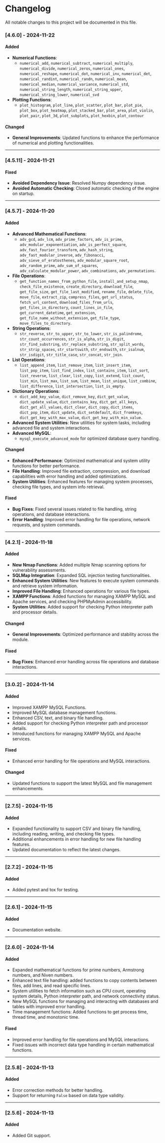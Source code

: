 # Changelog

All notable changes to this project will be documented in this file.

### [4.6.0] - 2024-11-22
#### Added
- **Numerical Functions**: 
  - `numerical_add`, `numerical_subtract`, `numerical_multiply`, `numerical_divide`, `numerical_zeros`, `numerical_ones`, `numerical_reshape`, `numerical_dot`, `numerical_inv`, `numerical_det`, `numerical_randint`, `numerical_randn`, `numerical_mean`, `numerical_median`, `numerical_variance`, `numerical_std`, `numerical_string_length`, `numerical_string_upper`, `numerical_string_lower`, `numerical_svd`
- **Plotting Functions**: 
  - `plot_histogram`, `plot_line`, `plot_scatter`, `plot_bar`, `plot_pie`, `plot_box`, `plot_heatmap`, `plot_stacked_bar`, `plot_area`, `plot_violin`, `plot_pair`, `plot_3d`, `plot_subplots`, `plot_hexbin`, `plot_contour`

#### Changed
- **General Improvements**: Updated functions to enhance the performance of numerical and plotting functionalities.

---

### [4.5.11] - 2024-11-21
#### Fixed
- **Avoided Dependency Issue**: Resolved Numpy dependency issue.
- **Avoided Automatic Checking**: Closed automatic checking of the engine on startup.

---

### [4.5.7] - 2024-11-20
#### Added
- **Advanced Mathematical Functions**: 
  - `adv_gcd`, `adv_lcm`, `adv_prime_factors`, `adv_is_prime`, `adv_modular_exponentiation`, `adv_is_perfect_square`, `adv_fast_fourier_transform`, `adv_hash_string`, `adv_fast_modular_inverse`, `adv_fibonacci`, `adv_sieve_of_eratosthenes`, `adv_modular_square_root`, `adv_random_prime`, `adv_sum_of_squares`, `adv_calculate_modular_power`, `adv_combinations`, `adv_permutations`.
- **File Operations**: 
  - `get_function_names_from_python_file`, `install_and_setup_nmap`, `check_file_existence`, `create_directory`, `download_file`, `get_file_size`, `get_file_last_modified`, `rename_file`, `delete_file`, `move_file`, `extract_zip`, `compress_files`, `get_url_status`, `fetch_url_content`, `download_files_from_urls`, `get_files_in_directory`, `count_lines_in_file`, `get_current_datetime`, `get_extension`, `get_file_name_without_extension`, `get_file_type`, `move_files_to_directory`.
- **String Operations**: 
  - `str_reverse`, `str_to_upper`, `str_to_lower`, `str_is_palindrome`, `str_count_occurrences`, `str_is_alpha`, `str_is_digit`, `str_find_substring`, `str_replace_substring`, `str_split_words`, `str_strip_spaces`, `str_startswith`, `str_endswith`, `str_isalnum`, `str_isdigit`, `str_title_case`, `str_concat`, `str_join`.
- **List Operations**: 
  - `list_append_item`, `list_remove_item`, `list_insert_item`, `list_pop_item`, `list_find_index`, `list_contains_item`, `list_sort`, `list_reverse`, `list_clear`, `list_copy`, `list_extend`, `list_count`, `list_min`, `list_max`, `list_sum`, `list_mean`, `list_unique`, `list_combine`, `list_difference`, `list_intersection`, `list_is_empty`.
- **Dictionary Operations**: 
  - `dict_add_key_value`, `dict_remove_key`, `dict_get_value`, `dict_update_value`, `dict_contains_key`, `dict_get_all_keys`, `dict_get_all_values`, `dict_clear`, `dict_copy`, `dict_items`, `dict_pop_item`, `dict_update`, `dict_setdefault`, `dict_fromkeys`, `dict_get_key_with_max_value`, `dict_get_key_with_min_value`.
- **Advanced System Utilities**: New utilities for system tasks, including advanced file and system interactions.
- **Advanced MySQL**: 
  - `mysql_execute_advanced_mode` for optimized database query handling.

#### Changed
- **Enhanced Performance**: Optimized mathematical and system utility functions for better performance.
- **File Handling**: Improved file extraction, compression, and download capabilities with error handling and added optimizations.
- **System Utilities**: Enhanced features for managing system processes, checking file types, and system info retrieval.

#### Fixed
- **Bug Fixes**: Fixed several issues related to file handling, string operations, and database interactions.
- **Error Handling**: Improved error handling for file operations, network requests, and system commands.

---

### [4.2.1] - 2024-11-18
#### Added
- **New Nmap Functions**: Added multiple Nmap scanning options for vulnerability assessments.
- **SQLMap Integration**: Expanded SQL injection testing functionalities.
- **Enhanced System Utilities**: New features to execute system commands and retrieve system information.
- **Improved File Handling**: Enhanced operations for various file types.
- **XAMPP Functions**: Added functions for managing XAMPP MySQL and Apache services, and checking PHPMyAdmin accessibility.
- **System Utilities**: Added support for checking Python interpreter path and processor details.

#### Changed
- **General Improvements**: Optimized performance and stability across the module.

#### Fixed
- **Bug Fixes**: Enhanced error handling across file operations and database interactions.

---

### [3.0.2] - 2024-11-14
#### Added
- Improved XAMPP MySQL Functions.
- Improved MySQL database management functions.
- Enhanced CSV, text, and binary file handling.
- Added support for checking Python interpreter path and processor details.
- Introduced functions for managing XAMPP MySQL and Apache services.

#### Fixed
- Enhanced error handling for file operations and MySQL interactions.

#### Changed
- Updated functions to support the latest MySQL and file management enhancements.

---

### [2.7.5] - 2024-11-15
#### Added
- Expanded functionality to support CSV and binary file handling, including reading, writing, and checking file types.
- Additional enhancements in error handling for new file handling features.
- Updated documentation to reflect the latest changes.

---

### [2.7.2] - 2024-11-15
#### Added
- Added pytest and tox for testing.

---

### [2.6.1] - 2024-11-15
#### Added
- Documentation website.

---

### [2.6.0] - 2024-11-14
#### Added
- Expanded mathematical functions for prime numbers, Armstrong numbers, and Niven numbers.
- Enhanced text file handling: added functions to copy contents between files, add lines, and read specific lines.
- System utilities to fetch information such as CPU count, operating system details, Python interpreter path, and network connectivity status.
- New MySQL functions for managing and interacting with databases and tables with improved error handling.
- Time management functions: Added functions to get process time, thread time, and monotonic time.

#### Fixed
- Improved error handling for file operations and MySQL interactions.
- Fixed issues with incorrect data type handling in certain mathematical functions.

---

### [2.5.8] - 2024-11-13
#### Added
- Error correction methods for better handling.
- Support for returning `False` based on data type validity.

---

### [2.5.6] - 2024-11-13
#### Added
- Added Git support.
